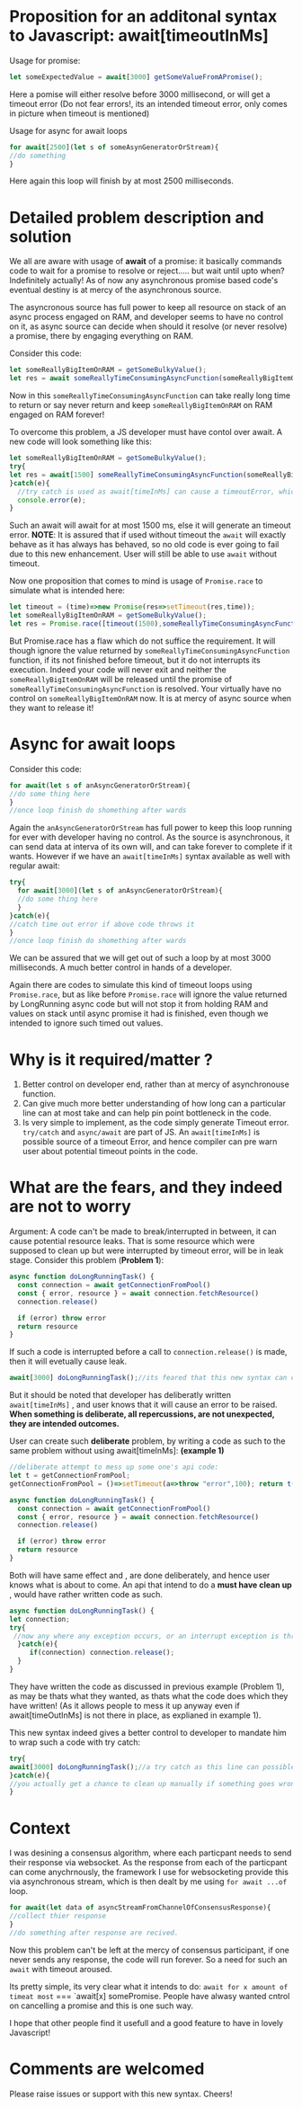 # Proposition for an additonal syntax to Javascript:  await[timeoutInMs]
Usage for promise:
```js
let someExpectedValue = await[3000] getSomeValueFromAPromise(); 
```
Here a pomise will either resolve before 3000 millisecond, or will get a timeout error (Do not fear errors!, its an intended timeout error, only comes in picture when timeout is mentioned)

Usage for async for await loops
```js
for await[2500](let s of someAsynGeneratorOrStream){
//do something
}
```
Here again this loop will finish by at most 2500 milliseconds.

# Detailed problem description and solution

We all are aware with usage of **await** of a promise: it basically commands code to wait for a promise to resolve or reject..... but wait until upto when? Indefinitely actually!
As of now any asynchronous promise based code's eventual destiny is at mercy of the asynchronous source. 

The asyncronous source has full power to keep all resource on stack of an async process engaged on RAM, and developer seems to have no control on it, as async source can decide when should it resolve (or never resolve) a promise, there by engaging everything on RAM.

Consider this code:
```js
let someReallyBigItemOnRAM = getSomeBulkyValue();
let res = await someReallyTimeConsumingAsyncFunction(someReallyBigItemOnRAM);
```
Now in this `someReallyTimeConsumingAsyncFunction` can take really long time to return or say never return and keep `someReallyBigItemOnRAM` on RAM engaged on RAM forever!

To overcome this problem, a JS developer must have contol over await. A new code will look something like this:
```js
let someReallyBigItemOnRAM = getSomeBulkyValue();
try{
let res = await[1500] someReallyTimeConsumingAsyncFunction(someReallyBigItemOnRAM);
}catch(e){
  //try catch is used as await[timeInMs] can cause a timeoutError, which needs to be caught
  console.error(e);
}
```
Such an await will await for at most 1500 ms, else it will generate an timeout error.
**NOTE**: It is assured that if used without timeout the `await` will exactly behave as it has always has behaved, so no old code is ever going to fail due to this new enhancement. User will still be able to use `await` without timeout.

Now one proposition that comes to mind is usage of `Promise.race` to simulate what is intended here:
```js
let timeout = (time)=>new Promise(res=>setTimeout(res,time));
let someReallyBigItemOnRAM = getSomeBulkyValue();
let res = Promise.race([timeout(1500),someReallyTimeConsumingAsyncFunction(someReallyBigItemOnRAM)]);
```
But Promise.race has a flaw which do not suffice the requirement.
It  will though ignore the value returned by `someReallyTimeConsumingAsyncFunction` function, if its not finished before timeout, but it do not interrupts its execution. Indeed your code will never exit and neither the `someReallyBigItemOnRAM` will be released until the promise of `someReallyTimeConsumingAsyncFunction` is resolved. Your virtually have no control on `someReallyBigItemOnRAM` now. It is at mercy of async source when they want to release it!

# Async for await loops
Consider this code:
```js
for await(let s of anAsyncGeneratorOrStream){
//do some thing here
}
//once loop finish do shomething after wards
```
Again the `anAsyncGeneratorOrStream` has full power to keep this loop running for ever with developer having no control. As the source is asynchronous, it can send data at interva of its own will, and can take forever to complete if it wants.
However if we have an `await[timeInMs]` syntax available as well with regular await:
```js
try{
  for await[3000](let s of anAsyncGeneratorOrStream){
  //do some thing here
  }
}catch(e){
//catch time out error if above code throws it
}
//once loop finish do shomething after wards
```
We can be assured that we will get out of such a loop by at most 3000 milliseconds.
A much better control in hands of a developer.

Again there are codes to simulate this kind of timeout loops using `Promise.race`, but as like before `Promise.race` will ignore the value returned by LongRunning async code but will not stop it from holding RAM and values on stack until async promise it had is finished, even though we intended to ignore such timed out values.

# Why is it required/matter ?
1. Better control on developer end, rather than at mercy of asynchronouse function.
2. Can give much more better understanding of how long can a particular line can at most take and can help pin point bottleneck in the code.
3. Is very simple to implement, as the code simply generate Timeout error. `try/catch` and `async/await` are part of JS. An `await[timeInMs]` is possible source of a timeout Error, and hence compiler can pre warn user about potential timeout points in the code.

# What are the fears, and they indeed are not to worry
Argument: A code can't be made to break/interrupted in between, it can cause potential resource leaks. That is some resource which were supposed to clean up but were interrupted by timeout error, will be in leak stage.
Consider this problem (**Problem 1**):
```js
async function doLongRunningTask() {
  const connection = await getConnectionFromPool()
  const { error, resource } = await connection.fetchResource()
  connection.release()

  if (error) throw error
  return resource
} 
```
If such a code is interrupted before a call to `connection.release()` is made, then it will evetually cause leak.
```js
await[3000] doLongRunningTask();//its feared that this new syntax can cause leaks inside long running task, as if it takes too long it will raise an error and will not get time to call connection.release()
```

But it should be noted that developer has deliberatly written `await[timeInMs]` , and user knows that it will cause an error to be raised.
**When something is deliberate, all repercussions, are not unexpected, they are intended outcomes.**

User can create such **deliberate** problem, by writing a code as such to the same problem without using await[timeInMs]:
**(example 1)**
```js
//deliberate attempt to mess up some one's api code:
let t = getConnectionFromPool;
getConnectionFromPool = ()=>setTimeout(a=>throw "error",100); return t();

async function doLongRunningTask() {
  const connection = await getConnectionFromPool()
  const { error, resource } = await connection.fetchResource()
  connection.release()

  if (error) throw error
  return resource
} 
```
Both will have same effect and , are done deliberately, and hence user knows what is about to come.
An api that intend to do a **must have clean up** , would have rather written code as such.
```js
async function doLongRunningTask() {
let connection;  
try{
 //now any where any exception occurs, or an interrupt exception is thrown, or time out error is throw in middle, all clean up will still take place.
  }catch(e){
     if(connection) connection.release();
  }
} 
```
They have written the code as discussed in previous example (Problem 1), as may be thats what they wanted, as thats what the code does which they have written! (As it allows people to mess it up anyway even if await[timeOutInMs] is not there in place, as explianed in example 1).

This new syntax indeed gives a better control to developer to mandate him to wrap such a code with  try catch:
```js
try{
await[3000] doLongRunningTask();//a try catch as this line can possible throw timeout error or any other error within from function even without timeout
}catch(e){
//you actually get a chance to clean up manually if something goes wrong.
}
```

# Context
I was desining a consensus algorithm, where each particpant needs to send their response via websocket. As the response from each of the particpant can come anychrnously, the framework I use for websocketing provide this via asynchronous stream, which is then dealt by me using `for await ...of` loop.
```js
for await(let data of asyncStreamFromChannelOfConsensusResponse){
//collect thier response
}
//do something after response are recived.
```
Now this problem can't be left at the mercy of consensus participant, if one never sends any response, the code will run forever.
So a need for such an `await` with timeout aroused.

Its pretty simple, its very clear what it intends to do:  `await for x amount of timeat most` === `await[x] somePromise.
People have alwasy wanted cntrol on cancelling a promise and this is one such way.

I hope that other people find it usefull and a good feature to have in lovely Javascript!

# Comments are welcomed
Please raise issues or support with this new syntax.
Cheers!
